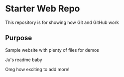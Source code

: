 # Starter Web Repo

This repository is for showing how Git and GitHub work

## Purpose

Sample website with plenty of files for demos

Ju's readme baby

Omg how exciting to add more!